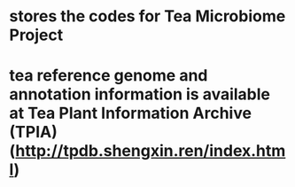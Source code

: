 
# stores the codes for Tea Microbiome Project
# tea reference genome and annotation information is available at Tea Plant Information Archive (TPIA) (http://tpdb.shengxin.ren/index.html)
